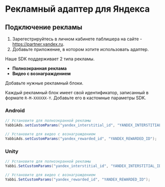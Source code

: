 # Рекламный адаптер для Яндекса

## Подключение рекламы
1. Зарегестрируйтесь в личном кабинете паблишера на сайте - <a href="https://partner.yandex.ru" target="_blank">https://partner.yandex.ru</a>.
2. Добавьте приложение, в котором хотите использовать адаптер.

Наше SDK поддерживает 2 типа рекламы.
* **Полноэкранная реклама**
* **Видео с вознаграждением**

Добавьте нужные рекламный блоки.

Каждый рекламный блок имеет свой идентификатор, записанный в формате `R-M-XXXXXX-Y`.
Добавьте его в кастомные параметры SDK.

### Android
```java
// Установите для полноэкранной рекламы
YabbiAds.setCustomParams("yandex_interstitial_id", "YANDEX_INTERSTITIAL_ID");

// Установите для видео с вознаграждением
YabbiAds.setCustomParams("yandex_rewarded_id", "YANDEX_REWARDED_ID");
```

### Unity
```c#
// Установите для полноэкранной рекламы
Yabbi.SetCustomParams("yandex_interstitial_id", "YANDEX_INTERSTITIAL_ID");

// Установите для видео с вознаграждением
Yabbi.SetCustomParams("yandex_rewarded_id", "YANDEX_REWARDED_ID");
```

